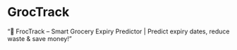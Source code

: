 # GrocTrack
“🛒 FrocTrack – Smart Grocery Expiry Predictor | Predict expiry dates, reduce waste &amp; save money!”
